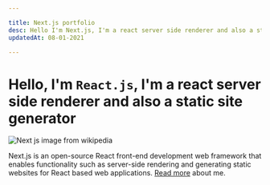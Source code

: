 ```yaml
---

title: Next.js portfolio
desc: Hello I'm Next.js, I'm a react server side renderer and also a static site generator
updatedAt: 08-01-2021

---
```


# Hello, I'm ``React.js``, I'm a react server side renderer and also a static site generator

![Next js image from wikipedia](/img/nextjs.png "next js")

Next.js is an open-source React front-end development web framework that enables functionality such as server-side rendering and generating static websites for React based web applications. [Read more](/about) about me.